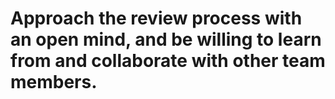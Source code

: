 # Approach the review process with an open mind, and be willing to learn from and collaborate with other team members.